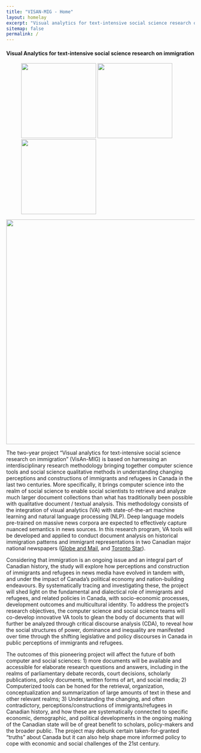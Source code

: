 ```yaml
---
title: "VISAN-MIG - Home"
layout: homelay
excerpt: "Visual analytics for text-intensive social science research on immigration"
sitemap: false
permalink: /
---
```


#### **Vis**ual **An**alytics for text-intensive social science research on im**mig**ration

<figure class="fourth">
  <img src="{{ site.url }}{{ site.baseurl }}/images/logopic/Logo_DAL.png" style="width: 200px">
  <img src="{{ site.url }}{{ site.baseurl }}/images/logopic/Logo_SMU.png" style="width: 200px">
  <img src="{{ site.url }}{{ site.baseurl }}/images/logopic/Logo_NewFrontiers.png" style="width: 200px">
</figure>

<img src="{{ site.url }}{{ site.baseurl }}/images/logopic/logo_sshrc.jpg" style="width: 600px">

The two-year project “Visual analytics for text-intensive social science research on immigration” (VisAn-MIG) is based on harnessing an interdisciplinary research methodology bringing together computer science tools and social science qualitative methods in understanding changing perceptions and constructions of immigrants and refugees in Canada in the last two centuries. More specifically, it brings computer science into the realm of social science to enable social scientists to retrieve and analyze much larger document collections than what has traditionally been possible with qualitative document / textual analysis. This methodology consists of the integration of visual analytics (VA) with state-of-the-art machine learning and natural language processing (NLP). Deep language models pre-trained on massive news corpora are expected to effectively capture nuanced semantics in news sources. In this research program, VA tools will be developed and applied to conduct document analysis on historical immigration patterns and immigrant representations in two Canadian major national newspapers ([Globe and Mail](https://www.theglobeandmail.com/), and [Toronto Star](https://www.thestar.com/)). 

Considering that immigration is an ongoing issue and an integral part of Canadian history, the study will explore how perceptions and construction of immigrants and refugees in news media have evolved in tandem with, and under the impact of Canada’s political economy and nation-building endeavours. By systematically tracing and investigating these, the project will shed light on the fundamental and dialectical role of immigrants and refugees, and related policies in Canada, with socio-economic processes, development outcomes and multicultural identity. To address the project’s research objectives, the computer science and social science teams will co-develop innovative VA tools to glean the body of documents that will further be analyzed through  critical discourse analysis (CDA), to reveal how the social structures of power, dominance and inequality are manifested over time through the shifting legislative and policy discourses in Canada in public perceptions of immigrants and refugees. 

The outcomes of this pioneering project will affect the future of both computer and social sciences: 1) more documents will be available and accessible for elaborate research questions and answers, including  in the realms of parliamentary debate records, court decisions, scholarly publications, policy documents, written forms of art, and social media; 2) Computerized tools can be honed for the retrieval, organization, conceptualization and summarization of large amounts of text in these and other relevant realms; 3) Understanding the changing, and often contradictory, perceptions/constructions of immigrants/refugees in Canadian history, and how these are systematically connected to specific economic, demographic, and political developments in the ongoing making of the Canadian state will be of great benefit to scholars, policy-makers and the broader public. The project may debunk certain taken-for-granted “truths” about Canada but it can also help shape more informed policy to cope with economic and social challenges of the 21st century.

